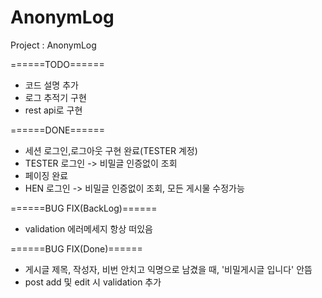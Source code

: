 # AnonymLog
Project : AnonymLog


======TODO======
- 코드 설명 추가
- 로그 추적기 구현
- rest api로 구현 

======DONE======
- 세션 로그인,로그아웃 구현 완료(TESTER 계정)
- TESTER 로그인 -> 비밀글 인증없이 조회
- 페이징 완료
- HEN 로그인 -> 비밀글 인증없이 조회, 모든 게시물 수정가능

======BUG FIX(BackLog)======
- validation 에러메세지 항상 떠있음

======BUG FIX(Done)======
- 게시글 제목, 작성자, 비번 안치고 익명으로 남겼을 때, '비밀게시글 입니다' 안뜸
- post add 및 edit 시 validation 추가

